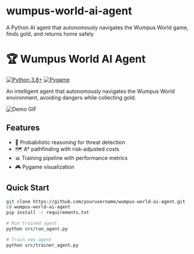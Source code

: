 # wumpus-world-ai-agent
A Python AI agent that autonomously navigates the Wumpus World game, finds gold, and returns home safely
# 🏆 Wumpus World AI Agent

[![Python 3.8+](https://img.shields.io/badge/python-3.8+-blue.svg)]()
[![Pygame](https://img.shields.io/badge/pygame-2.6+-green.svg)]()

An intelligent agent that autonomously navigates the Wumpus World environment, avoiding dangers while collecting gold.

![Demo GIF](docs/demo.gif)

## Features
- 🧠 Probabilistic reasoning for threat detection
- 🗺️ A* pathfinding with risk-adjusted costs
- 📊 Training pipeline with performance metrics
- 🎮 Pygame visualization

## Quick Start
```bash
git clone https://github.com/yourusername/wumpus-world-ai-agent.git
cd wumpus-world-ai-agent
pip install -r requirements.txt

# Run trained agent
python src/run_agent.py

# Train new agent
python src/trainer_agent.py
